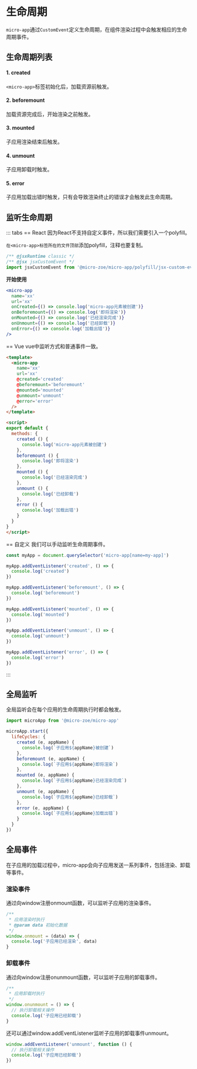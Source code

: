 # 生命周期

`micro-app`通过`CustomEvent`定义生命周期，在组件渲染过程中会触发相应的生命周期事件。

## 生命周期列表

#### 1. created
`<micro-app>`标签初始化后，加载资源前触发。

#### 2. beforemount
加载资源完成后，开始渲染之前触发。

#### 3. mounted
子应用渲染结束后触发。

#### 4. unmount
子应用卸载时触发。

#### 5. error
子应用加载出错时触发，只有会导致渲染终止的错误才会触发此生命周期。


## 监听生命周期

::: tabs
== React
因为React不支持自定义事件，所以我们需要引入一个polyfill。

`在<micro-app>标签所在的文件顶部`添加polyfill，注释也要复制。

```js
/** @jsxRuntime classic */
/** @jsx jsxCustomEvent */
import jsxCustomEvent from '@micro-zoe/micro-app/polyfill/jsx-custom-event'
```

**开始使用**
```jsx
<micro-app
  name='xx'
  url='xx'
  onCreated={() => console.log('micro-app元素被创建')}
  onBeforemount={() => console.log('即将渲染')}
  onMounted={() => console.log('已经渲染完成')}
  onUnmount={() => console.log('已经卸载')}
  onError={() => console.log('加载出错')}
/>
```

== Vue
vue中监听方式和普通事件一致。

```html
<template>
  <micro-app
    name='xx'
    url='xx'
    @created='created'
    @beforemount='beforemount'
    @mounted='mounted'
    @unmount='unmount'
    @error='error'
  />
</template>

<script>
export default {
  methods: {
    created () {
      console.log('micro-app元素被创建')
    },
    beforemount () {
      console.log('即将渲染')
    },
    mounted () {
      console.log('已经渲染完成')
    },
    unmount () {
      console.log('已经卸载')
    },
    error () {
      console.log('加载出错')
    }
  }
}
</script>
```
== 自定义
我们可以手动监听生命周期事件。

```js
const myApp = document.querySelector('micro-app[name=my-app]')

myApp.addEventListener('created', () => {
  console.log('created')
})

myApp.addEventListener('beforemount', () => {
  console.log('beforemount')
})

myApp.addEventListener('mounted', () => {
  console.log('mounted')
})

myApp.addEventListener('unmount', () => {
  console.log('unmount')
})

myApp.addEventListener('error', () => {
  console.log('error')
})
```
:::

## 全局监听

全局监听会在每个应用的生命周期执行时都会触发。

```js
import microApp from '@micro-zoe/micro-app'

microApp.start({
  lifeCycles: {
    created (e, appName) {
      console.log(`子应用${appName}被创建`)
    },
    beforemount (e, appName) {
      console.log(`子应用${appName}即将渲染`)
    },
    mounted (e, appName) {
      console.log(`子应用${appName}已经渲染完成`)
    },
    unmount (e, appName) {
      console.log(`子应用${appName}已经卸载`)
    },
    error (e, appName) {
      console.log(`子应用${appName}加载出错`)
    }
  }
})
```

## 全局事件
在子应用的加载过程中，micro-app会向子应用发送一系列事件，包括渲染、卸载等事件。

### 渲染事件
通过向window注册onmount函数，可以监听子应用的渲染事件。

```js
/**
 * 应用渲染时执行
 * @param data 初始化数据
 */
window.onmount = (data) => {
  console.log('子应用已经渲染', data)
}
```

### 卸载事件
通过向window注册onunmount函数，可以监听子应用的卸载事件。

```js
/**
 * 应用卸载时执行
 */
window.onunmount = () => {
  // 执行卸载相关操作
  console.log('子应用已经卸载')
}
```

还可以通过window.addEventListener监听子应用的卸载事件unmount。
```js
window.addEventListener('unmount', function () {
  // 执行卸载相关操作
  console.log('子应用已经卸载')
})
```

